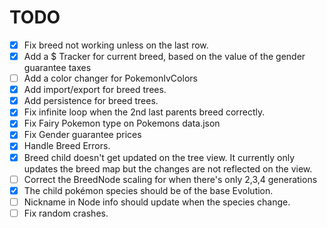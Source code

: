 # TODO

-   [x] Fix breed not working unless on the last row.
-   [x] Add a $ Tracker for current breed, based on the value of the gender guarantee taxes
-   [ ] Add a color changer for PokemonIvColors
-   [x] Add import/export for breed trees.
-   [x] Add persistence for breed trees.
-   [x] Fix infinite loop when the 2nd last parents breed correctly.
-   [x] Fix Fairy Pokemon type on Pokemons data.json
-   [x] Fix Gender guarantee prices
-   [x] Handle Breed Errors.
-   [x] Breed child doesn't get updated on the tree view. It currently only updates the breed map but the changes are not reflected on the view.
-   [ ] Correct the BreedNode scaling for when there's only 2,3,4 generations
-   [x] The child pokémon species should be of the base Evolution.
-   [ ] Nickname in Node info should update when the species change.
-   [ ] Fix random crashes.
